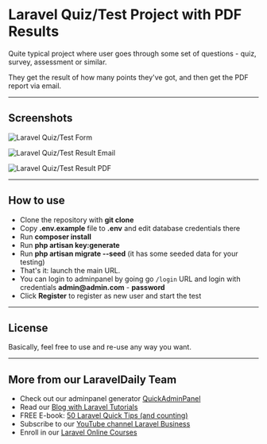 # Laravel Quiz/Test Project with PDF Results

Quite typical project where user goes through some set of questions - quiz, survey, assessment or similar.

They get the result of how many points they've got, and then get the PDF report via email.

- - - - -

## Screenshots 

![Laravel Quiz/Test Form](https://laraveldaily.com/wp-content/uploads/2020/01/Screen-Shot-2020-01-06-at-3.26.01-PM.png)

![Laravel Quiz/Test Result Email](https://laraveldaily.com/wp-content/uploads/2020/01/Screen-Shot-2020-01-06-at-3.26.23-PM.png)

![Laravel Quiz/Test Result PDF](https://laraveldaily.com/wp-content/uploads/2020/01/Screen-Shot-2020-01-06-at-3.26.12-PM.png)

- - - - -

## How to use

- Clone the repository with __git clone__
- Copy __.env.example__ file to __.env__ and edit database credentials there
- Run __composer install__
- Run __php artisan key:generate__
- Run __php artisan migrate --seed__ (it has some seeded data for your testing)
- That's it: launch the main URL. 
- You can login to adminpanel by going go `/login` URL and login with credentials __admin@admin.com__ - __password__
- Click __Register__ to register as new user and start the test


- - - - -

## License

Basically, feel free to use and re-use any way you want.

- - - - -

## More from our LaravelDaily Team

- Check out our adminpanel generator [QuickAdminPanel](https://quickadminpanel.com)
- Read our [Blog with Laravel Tutorials](https://laraveldaily.com)
- FREE E-book: [50 Laravel Quick Tips (and counting)](https://laraveldaily.com/free-e-book-40-laravel-quick-tips-and-counting/)
- Subscribe to our [YouTube channel Laravel Business](https://www.youtube.com/channel/UCTuplgOBi6tJIlesIboymGA)
- Enroll in our [Laravel Online Courses](https://laraveldaily.teachable.com/)
